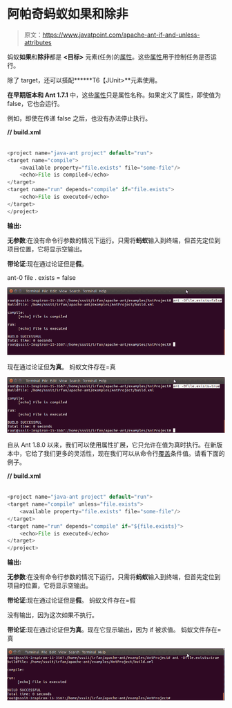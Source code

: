 # 阿帕奇蚂蚁如果和除非

> 原文：<https://www.javatpoint.com/apache-ant-if-and-unless-attributes>

蚂蚁**如果**和**除非**都是 **<目标>** 元素(任务)的[属性](xml-attributes)。这些[属性](attribute)用于控制任务是否运行。

除了 target，还可以搭配**<target>****T6【JUnit>**元素使用。

**在早期版本和 Ant 1.7.1** 中，这些[属性](xhtml-attributes)只是属性名称。如果定义了属性，即使值为 false，它也会运行。

例如，即使在传递 false 之后，也没有办法停止执行。

**// build.xml**

```java

<project name="java-ant project" default="run">
<target name="compile">
    <available property="file.exists" file="some-file"/>
    <echo>File is compiled</echo>
</target>
<target name="run" depends="compile" if="file.exists">
    <echo>File is executed</echo>
</target>
</project>

```

**输出:**

**无参数**:在没有命令行参数的情况下运行。只需将**蚂蚁**输入到终端，但首先定位到项目位置，它将显示空输出。

**带论证**:现在通过论证但是**假**。

ant-0 file . exists = false

![Apache Ant If and Unless](img/e7fdf39d2160146abf9a56b25449200f.png)

现在通过论证但**为真**。
蚂蚁文件存在=真

![Apache Ant If and Unless](img/5e2de6cd36f28f5545f7ed32ecfd4209.png)

自从 Ant 1.8.0 以来，我们可以使用属性扩展，它只允许在值为真时执行。在新版本中，它给了我们更多的灵活性，现在我们可以从命令行[覆盖](method-overriding-in-java)条件值。请看下面的例子。

**// build.xml**

```java

<project name="java-ant project" default="run">
<target name="compile" unless="file.exists">
    <available property="file.exists" file="some-file"/>
</target>
<target name="run" depends="compile" if="${file.exists}">
    <echo>File is executed</echo>
</target>
</project>

```

**输出:**

**无参数**:在没有命令行参数的情况下运行。只需将**蚂蚁**输入到终端，但首先定位到项目的位置，它将显示空输出。

**带论证**:现在通过论证但是**假**。
蚂蚁文件存在=假

没有输出，因为这次如果不执行。

**带论证**:现在通过论证但**为真**。现在它显示输出，因为 if 被求值。
蚂蚁文件存在=真

![Apache Ant If and Unless](img/ff455e482e3a25109fb7ae850736ffd9.png)